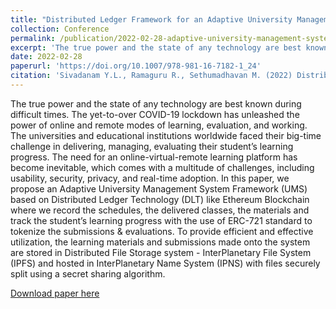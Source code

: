 ```yaml
---
title: "Distributed Ledger Framework for an Adaptive University Management System"
collection: Conference
permalink: /publication/2022-02-28-adaptive-university-management-system
excerpt: 'The true power and the state of any technology are best known during difficult times. The yet-to-over COVID-19 lockdown has unleashed the power of online and remote modes of learning, evaluation, and working. The universities and educational institutions worldwide faced their big-time challenge in delivering, managing, evaluating their student’s learning progress. The need for an online-virtual-remote learning platform has become inevitable, which comes with a multitude of challenges, including usability, security, privacy, and real-time adoption.'
date: 2022-02-28
paperurl: 'https://doi.org/10.1007/978-981-16-7182-1_24'
citation: 'Sivadanam Y.L., Ramaguru R., Sethumadhavan M. (2022) Distributed Ledger Framework for an Adaptive University Management System. In: Chaki N., Devarakonda N., Cortesi A., Seetha H. (eds) Proceedings of International Conference on Computational Intelligence and Data Engineering. Lecture Notes on Data Engineering and Communications Technologies, vol 99. Springer, Singapore. https://doi.org/10.1007/978-981-16-7182-1_24'
---
```


The true power and the state of any technology are best known during difficult times. The yet-to-over COVID-19 lockdown has unleashed the power of online and remote modes of learning, evaluation, and working. The universities and educational institutions worldwide faced their big-time challenge in delivering, managing, evaluating their student’s learning progress. The need for an online-virtual-remote learning platform has become inevitable, which comes with a multitude of challenges, including usability, security, privacy, and real-time adoption. In this paper, we propose an Adaptive University Management System Framework (UMS) based on Distributed Ledger Technology (DLT) like Ethereum Blockchain where we record the schedules, the delivered classes, the materials and track the student’s learning progress with the use of ERC-721 standard to tokenize the submissions & evaluations. To provide efficient and effective utilization, the learning materials and submissions made onto the system are stored in Distributed File Storage system - InterPlanetary File System (IPFS) and hosted in InterPlanetary Name System (IPNS) with files securely split using a secret sharing algorithm.

[Download paper here](https://doi.org/10.1007/978-981-16-7182-1_24)

